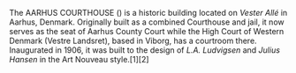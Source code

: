 The AARHUS COURTHOUSE () is a historic building located on _Vester Allé_ in Aarhus, Denmark. Originally built as a combined Courthouse and jail, it now serves as the seat of Aarhus County Court while the High Court of Western Denmark (Vestre Landsret), based in Viborg, has a courtroom there. Inaugurated in 1906, it was built to the design of _L.A. Ludvigsen_ and _Julius Hansen_ in the Art Nouveau style.[1][2]
